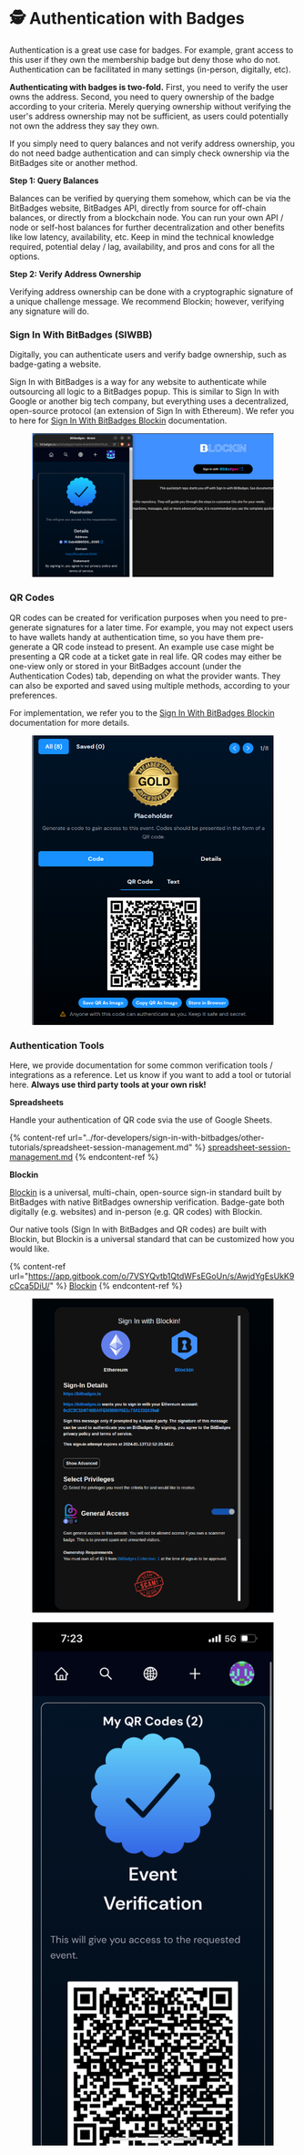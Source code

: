 # 🕵️ Authentication with Badges

Authentication is a great use case for badges. For example, grant access to this user if they own the membership badge but deny those who do not. Authentication can be facilitated in many settings (in-person, digitally, etc).&#x20;

**Authenticating with badges is two-fold.** First, you need to verify the user owns the address.  Second, you need to query ownership of the badge according to your criteria. Merely querying ownership without verifying the user's address ownership may not be sufficient, as users could potentially not own the address they say they own.&#x20;

If you simply need to query balances and not verify address ownership, you do not need badge authentication and can simply check ownership via the BitBadges site or another method.

**Step 1: Query Balances**

Balances can be verified by querying them somehow, which can be via the BitBadges website, BitBadges API, directly from source for off-chain balances, or directly from a blockchain node. You can run your own API / node or self-host balances for further decentralization and other benefits like low latency, availability, etc. Keep in mind the technical knowledge required, potential delay / lag, availability, and pros and cons for all the options.

**Step 2: Verify Address Ownership**

Verifying address ownership can be done with a cryptographic signature of a unique challenge message. We recommend Blockin; however, verifying any signature will do.&#x20;

### Sign In With BitBadges (SIWBB)

Digitally, you can authenticate users and verify badge ownership, such as badge-gating a website.&#x20;

Sign In with BitBadges is a way for any website to authenticate while outsourcing all logic to a BitBadges popup. This is similar to Sign In with Google or another big tech company, but everything uses a decentralized, open-source protocol (an extension of Sign In with Ethereum). We refer you to here for [Sign In With BitBadges Blockin](https://app.gitbook.com/s/AwjdYgEsUkK9cCca5DiU/developer-docs/getting-started/sign-in-with-bitbadges) documentation.&#x20;

<figure><img src="../.gitbook/assets/image (50).png" alt=""><figcaption></figcaption></figure>

### QR Codes

QR codes can be created for verification purposes when you need to pre-generate signatures for a later time. For example, you may not expect users to have wallets handy at authentication time, so you have them pre-generate a QR code instead to present. An example use case might be presenting a QR code at a ticket gate in real life. QR codes may either be one-view only or stored in your BitBadges account (under the Authentication Codes) tab, depending on what the provider wants. They can also be exported and saved using multiple methods, according to your preferences.

For implementation, we refer you to the [Sign In With BitBadges Blockin](https://app.gitbook.com/s/AwjdYgEsUkK9cCca5DiU/developer-docs/getting-started/sign-in-with-bitbadges) documentation for more details.

<figure><img src="../.gitbook/assets/image (51).png" alt="" width="539"><figcaption></figcaption></figure>

### Authentication Tools

Here, we provide documentation for some common verification tools / integrations as a reference. Let us know if you want to add a tool or tutorial here. **Always use third party tools at your own risk!**&#x20;

**Spreadsheets**

Handle your authentication of QR code svia the use of Google Sheets.

{% content-ref url="../for-developers/sign-in-with-bitbadges/other-tutorials/spreadsheet-session-management.md" %}
[spreadsheet-session-management.md](../for-developers/sign-in-with-bitbadges/other-tutorials/spreadsheet-session-management.md)
{% endcontent-ref %}

**Blockin**

[Blockin](https://blockin-quickstart.vercel.app) is a universal, multi-chain, open-source sign-in standard built by BitBadges with native BitBadges ownership verification. Badge-gate both digitally (e.g. websites) and in-person (e.g. QR codes) with Blockin.&#x20;

Our native tools (Sign In with BitBadges and QR codes) are built with Blockin, but Blockin is a universal standard that can be customized how you would like.

{% content-ref url="https://app.gitbook.com/o/7VSYQvtb1QtdWFsEGoUn/s/AwjdYgEsUkK9cCca5DiU/" %}
[Blockin](https://app.gitbook.com/o/7VSYQvtb1QtdWFsEGoUn/s/AwjdYgEsUkK9cCca5DiU/)
{% endcontent-ref %}

<figure><img src="../.gitbook/assets/image (45).png" alt=""><figcaption></figcaption></figure>

<figure><img src="../.gitbook/assets/image (46).png" alt="" width="563"><figcaption></figcaption></figure>
